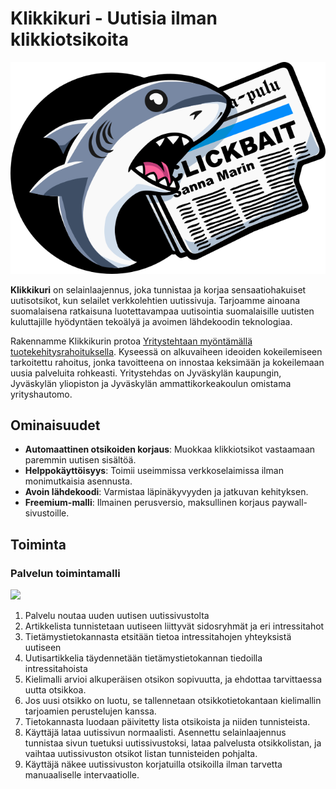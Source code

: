 # Klikkikuri - Uutisia ilman klikkiotsikoita

![](assets/logo.png)

**Klikkikuri** on selainlaajennus, joka tunnistaa ja korjaa sensaatiohakuiset uutisotsikot, kun selailet verkkolehtien uutissivuja. Tarjoamme ainoana suomalaisena ratkaisuna luotettavampaa uutisointia suomalaisille uutisten kuluttajille hyödyntäen tekoälyä ja avoimen lähdekoodin teknologiaa.

Rakennamme Klikkikurin protoa [Yritystehtaan myöntämällä tuotekehitysrahoituksella](https://yritystehdas.fi/tuotekehitysrahoitus). Kyseessä on alkuvaiheen ideoiden kokeilemiseen tarkoitettu rahoitus, jonka tavoitteena on innostaa keksimään ja kokeilemaan uusia palveluita rohkeasti. Yritystehdas on Jyväskylän kaupungin, Jyväskylän yliopiston ja Jyväskylän ammattikorkeakoulun omistama yrityshautomo.

## Ominaisuudet

 - **Automaattinen otsikoiden korjaus**: Muokkaa klikkiotsikot vastaamaan paremmin uutisen sisältöä.
 - **Helppokäyttöisyys**: Toimii useimmissa verkkoselaimissa ilman monimutkaisia asennusta.
 - **Avoin lähdekoodi**: Varmistaa läpinäkyvyyden ja jatkuvan kehityksen.
 - **Freemium-malli**: Ilmainen perusversio, maksullinen korjaus paywall-sivustoille.

## Toiminta

### Palvelun toimintamalli

![](assets/modus-operandi-2024-09-29-0135.png)

1. Palvelu noutaa uuden uutisen uutissivustolta​
2. Artikkelista tunnistetaan uutiseen liittyvät sidosryhmät ja eri intressitahot​
3. Tietämystietokannasta etsitään tietoa intressitahojen yhteyksistä uutiseen​
4. Uutisartikkelia täydennetään tietämystietokannan tiedoilla intressitahoista​
5. Kielimalli arvioi alkuperäisen otsikon sopivuutta, ja ehdottaa tarvittaessa uutta otsikkoa.
6. Jos uusi otsikko on luotu, se tallennetaan otsikkotietokantaan kielimallin tarjoamien perustelujen kanssa.​
7. Tietokannasta luodaan päivitetty lista otsikoista ja niiden tunnisteista.​
8. Käyttäjä lataa uutissivun normaalisti. Asennettu selainlaajennus tunnistaa sivun tuetuksi uutissivustoksi, lataa palvelusta otsikkolistan, ja vaihtaa uutissivuston otsikot listan tunnisteiden pohjalta.​
9. Käyttäjä näkee uutissivuston korjatuilla otsikoilla ilman tarvetta manuaaliselle intervaatiolle.​

